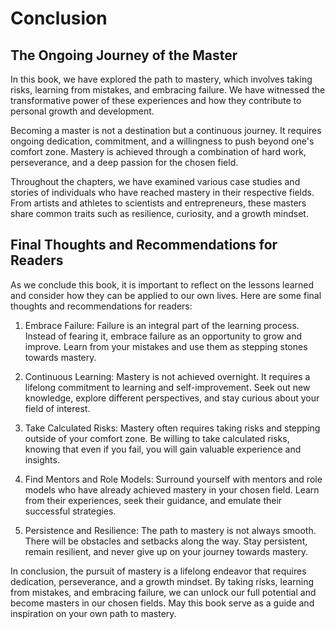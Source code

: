 # Conclusion

The Ongoing Journey of the Master
---------------------------------

In this book, we have explored the path to mastery, which involves taking risks, learning from mistakes, and embracing failure. We have witnessed the transformative power of these experiences and how they contribute to personal growth and development.

Becoming a master is not a destination but a continuous journey. It requires ongoing dedication, commitment, and a willingness to push beyond one's comfort zone. Mastery is achieved through a combination of hard work, perseverance, and a deep passion for the chosen field.

Throughout the chapters, we have examined various case studies and stories of individuals who have reached mastery in their respective fields. From artists and athletes to scientists and entrepreneurs, these masters share common traits such as resilience, curiosity, and a growth mindset.

Final Thoughts and Recommendations for Readers
----------------------------------------------

As we conclude this book, it is important to reflect on the lessons learned and consider how they can be applied to our own lives. Here are some final thoughts and recommendations for readers:

1. Embrace Failure: Failure is an integral part of the learning process. Instead of fearing it, embrace failure as an opportunity to grow and improve. Learn from your mistakes and use them as stepping stones towards mastery.

2. Continuous Learning: Mastery is not achieved overnight. It requires a lifelong commitment to learning and self-improvement. Seek out new knowledge, explore different perspectives, and stay curious about your field of interest.

3. Take Calculated Risks: Mastery often requires taking risks and stepping outside of your comfort zone. Be willing to take calculated risks, knowing that even if you fail, you will gain valuable experience and insights.

4. Find Mentors and Role Models: Surround yourself with mentors and role models who have already achieved mastery in your chosen field. Learn from their experiences, seek their guidance, and emulate their successful strategies.

5. Persistence and Resilience: The path to mastery is not always smooth. There will be obstacles and setbacks along the way. Stay persistent, remain resilient, and never give up on your journey towards mastery.

In conclusion, the pursuit of mastery is a lifelong endeavor that requires dedication, perseverance, and a growth mindset. By taking risks, learning from mistakes, and embracing failure, we can unlock our full potential and become masters in our chosen fields. May this book serve as a guide and inspiration on your own path to mastery.